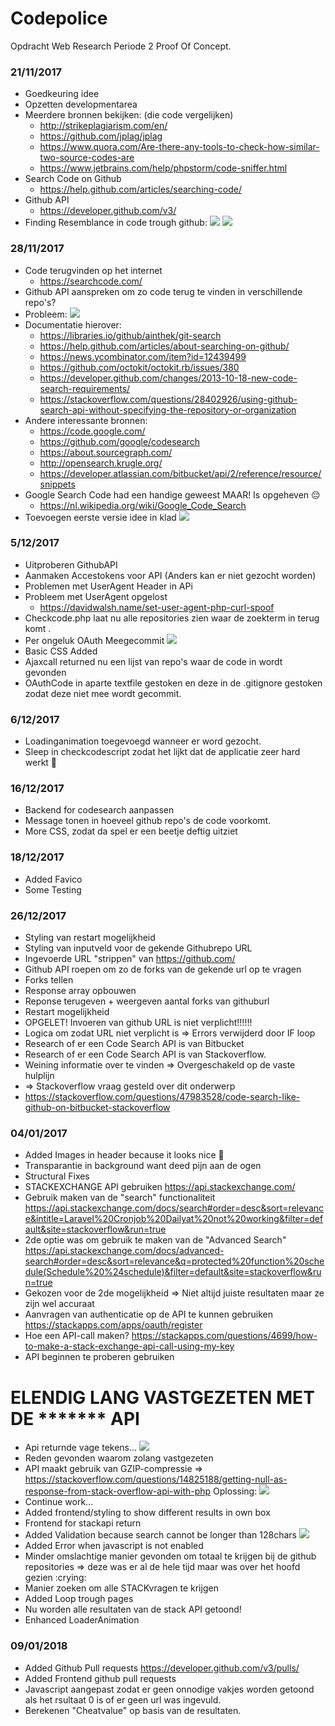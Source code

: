 # Codepolice
Opdracht Web Research Periode 2 Proof Of Concept.
### 21/11/2017
- Goedkeuring idee
- Opzetten developmentarea
- Meerdere bronnen bekijken: (die code vergelijken)
	* http://strikeplagiarism.com/en/
	* https://github.com/jplag/jplag
	* https://www.quora.com/Are-there-any-tools-to-check-how-similar-two-source-codes-are
	* https://www.jetbrains.com/help/phpstorm/code-sniffer.html
- Search Code on Github
    * https://help.github.com/articles/searching-code/
- Github API
    * https://developer.github.com/v3/
- Finding Resemblance in code trough github:
![](_screenshots/git_code_resemblance.PNG)
![](_screenshots/git_codefinding_2.PNG)
### 28/11/2017
- Code terugvinden op het internet
    * https://searchcode.com/
- Github API aanspreken om zo code terug te vinden in verschillende repo's?
- Probleem:
![](_screenshots/git_api_searchproblem.PNG)
- Documentatie hierover:
    * https://libraries.io/github/ainthek/git-search
    * https://help.github.com/articles/about-searching-on-github/
    * https://news.ycombinator.com/item?id=12439499
    * https://github.com/octokit/octokit.rb/issues/380
    * https://developer.github.com/changes/2013-10-18-new-code-search-requirements/
    * https://stackoverflow.com/questions/28402926/using-github-search-api-without-specifying-the-repository-or-organization
- Andere interessante bronnen:
    * https://code.google.com/
    * https://github.com/google/codesearch
    * https://about.sourcegraph.com/
    * http://opensearch.krugle.org/
    * https://developer.atlassian.com/bitbucket/api/2/reference/resource/snippets
- Google Search Code had een handige geweest MAAR! Is opgeheven :pensive:
    * https://nl.wikipedia.org/wiki/Google_Code_Search
- Toevoegen eerste versie idee in klad
![](_idee/idee_note_v1.jpg)
### 5/12/2017
- Uitproberen GithubAPI
- Aanmaken Accestokens voor API (Anders kan er niet gezocht worden)
- Problemen met UserAgent Header in APi
- Probleem met UserAgent opgelost 
    * https://davidwalsh.name/set-user-agent-php-curl-spoof
- Checkcode.php laat nu alle repositories zien waar de zoekterm in terug komt .
- Per ongeluk OAuth Meegecommit
![](_screenshots/git_oauthincommit.PNG)
- Basic CSS Added
- Ajaxcall returned nu een lijst van repo's waar de code in wordt gevonden
- OAuthCode in aparte textfile gestoken en deze in de .gitignore gestoken zodat deze niet mee wordt gecommit.
### 6/12/2017
- Loadinganimation toegevoegd wanneer er word gezocht.
- Sleep in checkcodescript zodat het lijkt dat de applicatie zeer hard werkt :tongue:
### 16/12/2017
- Backend for codesearch aanpassen
- Message tonen in hoeveel github repo's de code voorkomt.
- More CSS, zodat da spel er een beetje deftig uitziet
### 18/12/2017
- Added Favico
- Some Testing
### 26/12/2017
- Styling van restart mogelijkheid
- Styling van inputveld voor de gekende Githubrepo URL
- Ingevoerde URL "strippen" van https://github.com/
- Github API roepen om zo de forks van de gekende url op te vragen
- Forks tellen
- Response array opbouwen 
- Reponse terugeven + weergeven aantal forks van githuburl
- Restart mogelijkheid
- OPGELET! Invoeren van github URL is niet verplicht!!!!!!
- Logica om zodat URL niet verplicht is => Errors verwijderd door IF loop
- Research of er een Code Search API is van Bitbucket
- Research of er een Code Search API is van Stackoverflow.
- Weining informatie over te vinden => Overgeschakeld op de vaste hulplijn
- => Stackoverflow vraag gesteld over dit onderwerp
- https://stackoverflow.com/questions/47983528/code-search-like-github-on-bitbucket-stackoverflow
### 04/01/2017
- Added Images in header because it looks nice :tongue:
- Transparantie in background want deed pijn aan de ogen
- Structural Fixes
- STACKEXCHANGE API gebruiken
https://api.stackexchange.com/
- Gebruik maken van de "search" functionaliteit
https://api.stackexchange.com/docs/search#order=desc&sort=relevance&intitle=Laravel%20Cronjob%20Dailyat%20not%20working&filter=default&site=stackoverflow&run=true
- 2de optie was om gebruik te maken van de "Advanced Search"
https://api.stackexchange.com/docs/advanced-search#order=desc&sort=relevance&q=protected%20function%20schedule(Schedule%20%24schedule)&filter=default&site=stackoverflow&run=true
- Gekozen voor de 2de mogelijkheid => Niet altijd juiste resultaten maar ze zijn wel accuraat
- Aanvragen van authenticatie op de API te kunnen gebruiken
https://stackapps.com/apps/oauth/register
- Hoe een API-call maken?
https://stackapps.com/questions/4699/how-to-make-a-stack-exchange-api-call-using-my-key
- API beginnen te proberen gebruiken
# ELENDIG LANG VASTGEZETEN MET DE ******* API
- Api returnde vage tekens...
![](_screenshots/vagetekens.PNG)
- Reden gevonden waarom zolang vastgezeten
- API maakt gebruik van GZIP-compressie
=> 
https://stackoverflow.com/questions/14825188/getting-null-as-response-from-stack-overflow-api-with-php
Oplossing:
![](_screenshots/solutiongzip.PNG)
- Continue work...
- Added frontend/styling to show different results in own box
- Frontend for stackapi return
- Added Validation because search cannot be longer than 128chars
![](_screenshots/git_api_lenght.PNG)
- Added Error when javascript is not enabled
- Minder omslachtige manier gevonden om totaal te krijgen bij de github repositories => deze was er al de hele tijd maar was over het hoofd gezien :crying:
- Manier zoeken om alle STACKvragen te krijgen
- Added Loop trough pages
- Nu worden alle resultaten van de stack API getoond!
- Enhanced LoaderAnimation
### 09/01/2018
- Added Github Pull requests
https://developer.github.com/v3/pulls/
- Added Frontend github pull requests
- Javascript aangepast zodat er geen onnodige vakjes worden getoond als het rsultaat 0 is of er geen url was ingevuld.
- Berekenen "Cheatvalue" op basis van de resultaten.


